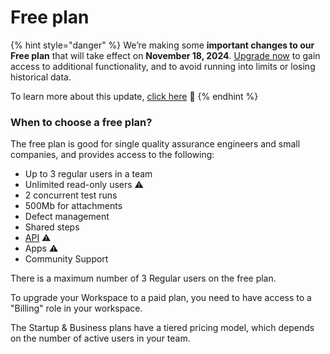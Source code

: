 # Free plan

{% hint style="danger" %}
We’re making some **important changes to our Free plan** that will take effect on **November 18, 2024**. [Upgrade now](https://app.qase.io/billing) to gain access to additional functionality, and to avoid running into limits or losing historical data.

To learn more about this update, [click here](https://help.qase.io/en/articles/9902729-free-plan-updates) 🔗
{% endhint %}

### When to choose a free plan?

The free plan is good for single quality assurance engineers and small companies, and provides access to the following:

* Up to 3 regular users in a team
* Unlimited read-only users :warning:
* 2 concurrent test runs&#x20;
* 500Mb for attachments
* Defect management
* Shared steps
* [API](https://developers.qase.io/reference/introduction-to-the-qase-api) :warning:
* Apps :warning:
* Community Support

There is a maximum number of 3 Regular users on the free plan.

To upgrade your Workspace to a paid plan, you need to have access to a "Billing" role in your workspace.

The Startup & Business plans have a tiered pricing model, which depends on the number of active users in your team.
